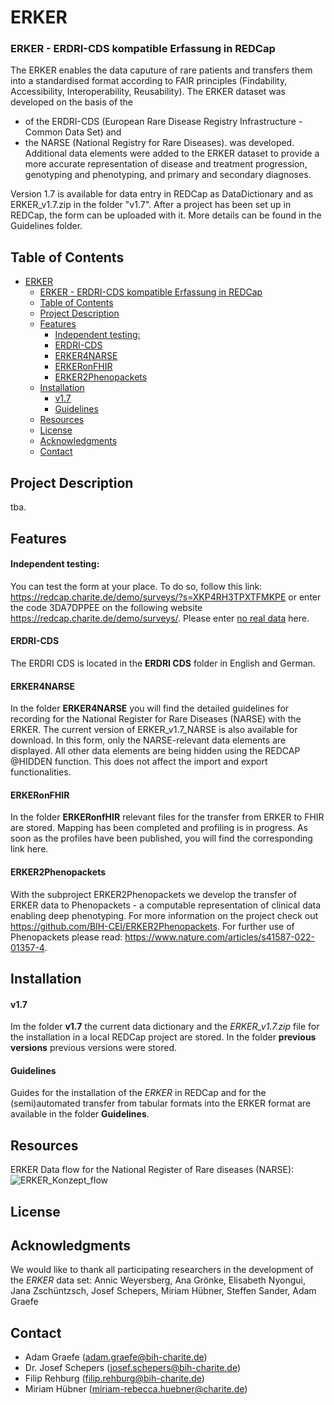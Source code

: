 # ERKER

### ERKER - ERDRI-CDS kompatible Erfassung in REDCap
The ERKER enables the data caputure of rare patients and transfers them into a standardised format according to FAIR principles (Findability, Accessibility, Interoperability, Reusability). The ERKER dataset was developed on the basis of the 
- of the ERDRI-CDS (European Rare Disease Registry Infrastructure - Common Data Set) 
  and
- the NARSE (National Registry for Rare Diseases).
  was developed.
Additional data elements were added to the ERKER dataset to provide a more accurate representation of disease and treatment progression, genotyping and phenotyping, and primary and secondary diagnoses. 

Version 1.7 is available for data entry in REDCap as DataDictionary and as ERKER_v1.7.zip in the folder "v1.7". After a project has been set up in REDCap, the form can be uploaded with it. More details can be found in the Guidelines folder.

## Table of Contents

- [ERKER](#erker)
    - [ERKER - ERDRI-CDS kompatible Erfassung in REDCap](#erker---erdri-cds-kompatible-erfassung-in-redcap)
  - [Table of Contents](#table-of-contents)
  - [Project Description](#project-description)
  - [Features](#features)
      - [Independent testing:](#independent-testing)
      - [ERDRI-CDS](#erdri-cds)
      - [ERKER4NARSE](#erker4narse)
      - [ERKERonFHIR](#erkeronfhir)
      - [ERKER2Phenopackets](#erker2phenopackets)
  - [Installation](#installation)
      - [v1.7](#v17)
      - [Guidelines](#guidelines)
  - [Resources](#resources)
  - [License](#license)
  - [Acknowledgments](#acknowledgments)
  - [Contact](#contact)


## Project Description
tba. 

## Features
#### Independent testing: 
You can test the form at your place. To do so, follow this link: https://redcap.charite.de/demo/surveys/?s=XKP4RH3TPXTFMKPE 
or enter the code 3DA7DPPEE on the following website https://redcap.charite.de/demo/surveys/.
Please enter <ins>no real data</ins> here.

#### ERDRI-CDS
The ERDRI CDS is located in the <b>ERDRI CDS</b> folder in English and German.

#### ERKER4NARSE
In the folder <b>ERKER4NARSE</b> you will find the detailed guidelines for recording for the National Register for Rare Diseases (NARSE) with the ERKER.
The current version of ERKER_v1.7_NARSE is also available for download. In this form, only the NARSE-relevant data elements are displayed. All other data elements are being hidden using the REDCAP @HIDDEN function. This does not affect the import and export functionalities.

#### ERKERonFHIR
In the folder <b>ERKERonfHIR</b> relevant files for the transfer from ERKER to FHIR are stored. Mapping has been completed and profiling is in progress. As soon as the profiles have been published, you will find the corresponding link here.

#### ERKER2Phenopackets
With the subproject ERKER2Phenopackets we develop the transfer of ERKER data to Phenopackets - a computable representation of clinical data enabling deep phenotyping. For more information on the project check out https://github.com/BIH-CEI/ERKER2Phenopackets. For further use of Phenopackets please read: https://www.nature.com/articles/s41587-022-01357-4. 


## Installation 

#### v1.7
Im the folder <b>v1.7</b> the current data dictionary and the *ERKER_v1.7.zip* file for the installation in a local REDCap project are stored.
In the folder <b>previous versions</b> previous versions were stored. 
#### Guidelines
Guides for the installation of the *ERKER* in REDCap and for the (semi)automated transfer from tabular formats into the ERKER format are available in the folder <b>Guidelines</b>.

## Resources
ERKER Data flow for the National Register of Rare diseases (NARSE): 
![ERKER_Konzept_flow](https://github.com/BIH-CEI/ERKER/assets/109136019/0410962d-1750-424d-be2f-5e01574e5ce3)

## License

## Acknowledgments
We would like to thank all participating researchers in the development of the *ERKER* data set: 
Annic Weyersberg, Ana Grönke, Elisabeth Nyongui, Jana Zschüntzsch, Josef Schepers, Miriam Hübner, Steffen Sander, Adam Graefe
## Contact
- Adam Graefe (adam.graefe@bih-charite.de)
- Dr. Josef Schepers (josef.schepers@bih-charite.de)
- Filip Rehburg (filip.rehburg@bih-charite.de)
- Miriam Hübner (miriam-rebecca.huebner@charite.de)









